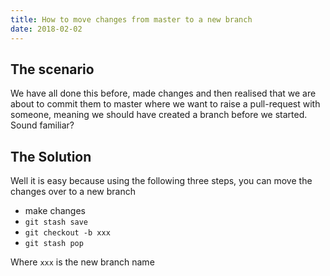 ```yaml
---
title: How to move changes from master to a new branch
date: 2018-02-02
---
```


## The scenario

We have all done this before, made changes and then realised that we are about to commit them to master where we want to raise a pull-request with someone, meaning we should have created a branch before we started. Sound familiar?

## The Solution

Well it is easy because using the following three steps, you can move the changes over to a new branch

- make changes
- `git stash save`
- `git checkout -b xxx`
- `git stash pop`

Where `xxx` is the new branch name